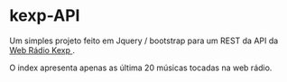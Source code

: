 # kexp-API

Um simples projeto feito em Jquery / bootstrap para um REST da API da <a href = "https://www.kexp.org/"> Web Rádio Kexp </a>.

O index apresenta apenas as última 20 músicas tocadas na web rádio.
